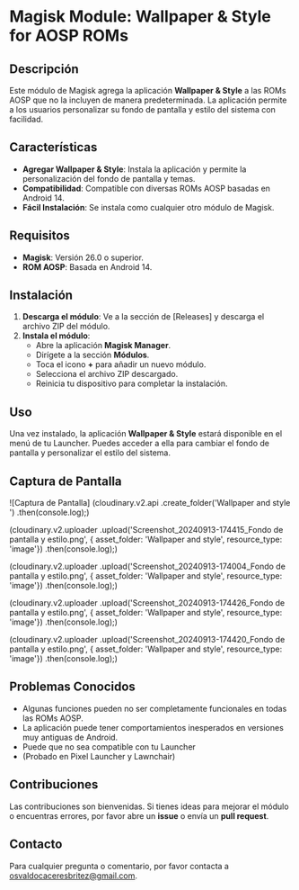 # Magisk Module: Wallpaper & Style for AOSP ROMs

## Descripción

Este módulo de Magisk agrega la aplicación **Wallpaper & Style** a las ROMs AOSP que no la incluyen de manera predeterminada. La aplicación permite a los usuarios personalizar su fondo de pantalla y estilo del sistema con facilidad.

## Características

- **Agregar Wallpaper & Style**: Instala la aplicación y permite la personalización del fondo de pantalla y temas.
- **Compatibilidad**: Compatible con diversas ROMs AOSP basadas en Android 14.
- **Fácil Instalación**: Se instala como cualquier otro módulo de Magisk.

## Requisitos

- **Magisk**: Versión 26.0 o superior.
- **ROM AOSP**: Basada en Android 14.

## Instalación

1. **Descarga el módulo**: Ve a la sección de [Releases] y descarga el archivo ZIP del módulo.
2. **Instala el módulo**:
   - Abre la aplicación **Magisk Manager**.
   - Dirígete a la sección **Módulos**.
   - Toca el icono **+** para añadir un nuevo módulo.
   - Selecciona el archivo ZIP descargado.
   - Reinicia tu dispositivo para completar la instalación.

## Uso

Una vez instalado, la aplicación **Wallpaper & Style** estará disponible en el menú de tu Launcher. Puedes acceder a ella para cambiar el fondo de pantalla y personalizar el estilo del sistema.

## Captura de Pantalla

![Captura de Pantalla]
(cloudinary.v2.api
  .create_folder('Wallpaper and style ')
  .then(console.log);)
  
  (cloudinary.v2.uploader
  .upload('Screenshot_20240913-174415_Fondo de pantalla y estilo.png', {
    asset_folder: 'Wallpaper and style',
    resource_type: 'image'})
  .then(console.log);)
  
  (cloudinary.v2.uploader
  .upload('Screenshot_20240913-174004_Fondo de pantalla y estilo.png', {
    asset_folder: 'Wallpaper and style',
    resource_type: 'image'})
  .then(console.log);)

(cloudinary.v2.uploader
  .upload('Screenshot_20240913-174426_Fondo de pantalla y estilo.png', {
    asset_folder: 'Wallpaper and style',
    resource_type: 'image'})
  .then(console.log);)

  (cloudinary.v2.uploader
  .upload('Screenshot_20240913-174420_Fondo de pantalla y estilo.png', {
    asset_folder: 'Wallpaper and style',
    resource_type: 'image'})
  .then(console.log);)
  
## Problemas Conocidos

- Algunas funciones pueden no ser completamente funcionales en todas las ROMs AOSP.
- La aplicación puede tener comportamientos inesperados en versiones muy antiguas de Android.
- Puede que no sea compatible con tu Launcher
-    (Probado en Pixel Launcher y Lawnchair)

## Contribuciones

Las contribuciones son bienvenidas. Si tienes ideas para mejorar el módulo o encuentras errores, por favor abre un **issue** o envía un **pull request**.

##  Contacto

Para cualquier pregunta o comentario, por favor contacta a osvaldocaceresbritez@gmail.com.

